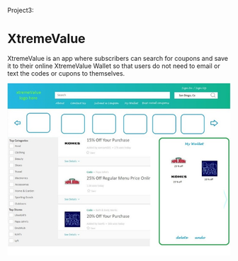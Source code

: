 Project3: 

# XtremeValue

XtremeValue is an app where subscribers can search for coupons and save it to their online XtremeValue Wallet so that users do not need to email or text the codes or cupons to themselves.

![XtremeValue mock-up](frontend/public/assets/images/xtreme_720.jpg)